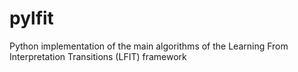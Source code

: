 # pylfit
Python implementation of the main algorithms of the Learning From Interpretation Transitions (LFIT) framework
